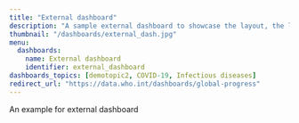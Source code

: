 ```yaml
---
title: "External dashboard"
description: "A sample external dashboard to showcase the layout, the link will take you to WHO dashboard"
thumbnail: "/dashboards/external_dash.jpg"
menu:
  dashboards:
    name: External dashboard
    identifier: external_dashboard
dashboards_topics: [demotopic2, COVID-19, Infectious diseases]
redirect_url: "https://data.who.int/dashboards/global-progress"
---
```


An example for external dashboard
